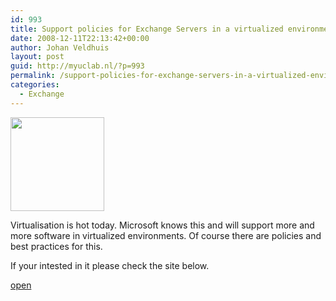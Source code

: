 ```yaml
---
id: 993
title: Support policies for Exchange Servers in a virtualized environment
date: 2008-12-11T22:13:42+00:00
author: Johan Veldhuis
layout: post
guid: http://myuclab.nl/?p=993
permalink: /support-policies-for-exchange-servers-in-a-virtualized-environment/
categories:
  - Exchange
---
```

[<img class="alignnone size-thumbnail wp-image-994" title="Hyper V" src="https://i1.wp.com/myuclab.nl/wp-content/uploads/2008/12/windows20server20200820hyper-v20logo20v_21-150x150.png?resize=150%2C150" alt="" width="150" height="150" srcset="https://i2.wp.com/myuclab.nl/wp-content/uploads/2008/12/windows20server20200820hyper-v20logo20v_21.png?resize=150%2C150&ssl=1 150w, https://i2.wp.com/myuclab.nl/wp-content/uploads//customers/myuclab.nl/myuclab.nl/httpd.www/wp-content/uploads/2008/12/windows20server20200820hyper-v20logo20v_21.png?zoom=2&resize=150%2C150&ssl=1 300w, https://i2.wp.com/myuclab.nl/wp-content/uploads//customers/myuclab.nl/myuclab.nl/httpd.www/wp-content/uploads/2008/12/windows20server20200820hyper-v20logo20v_21.png?zoom=3&resize=150%2C150&ssl=1 450w" sizes="(max-width: 150px) 100vw, 150px" data-recalc-dims="1" />](https://i2.wp.com/myuclab.nl/wp-content/uploads/2008/12/windows20server20200820hyper-v20logo20v_21.png)

Virtualisation is hot today. Microsoft knows this and will support more and more software in virtualized environments. Of course there are policies and best practices for this.

If your intested in it please check the site below.

<a href="http://technet.microsoft.com/nl-nl/library/cc794548(en-us).aspx" target="_blank">open</a>
